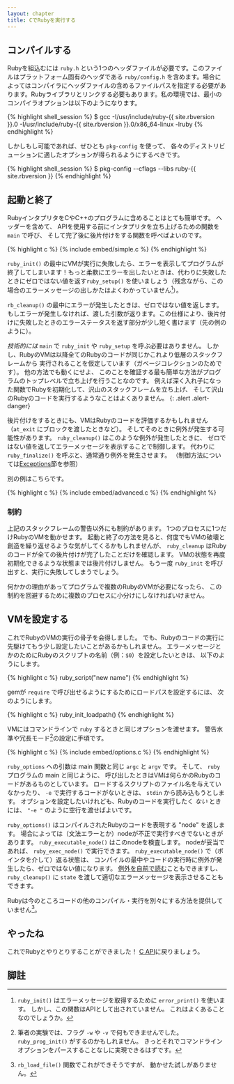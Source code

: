 ```yaml
---
layout: chapter
title: CでRubyを実行する
---
```


## コンパイルする ##

Rubyを組込むには `ruby.h` という1つのヘッダファイルが必要です。このファイルはプラットフォーム固有のヘッダである
`ruby/config.h`
を含めます。場合によってはコンパイラにヘッダファイルの含めるファイルパスを指定する必要があります。Rubyライブラリとリンクする必要もあります。私の環境では、最小のコンパイラオプションは以下のようになります。

{% highlight shell_session %}
$ gcc -I/usr/include/ruby-{{ site.rbversion }}.0 -I/usr/include/ruby-{{
site.rbversion }}.0/x86_64-linux -lruby
{% endhighlight %}

しかしもし可能であれば、ぜひとも `pkg-config` を使って、
各々のディストリビューションに適したオプションが得られるようにするべきです。

{% highlight shell_session %}
$ pkg-config --cflags --libs ruby-{{ site.rbversion }}
{% endhighlight %}

## 起動と終了 ##

RubyインタプリタをCやC++のプログラムに含めることはとても簡単です。
ヘッダーを含めて、
APIを使用する前にインタプリタを立ち上げるための関数を `main` で呼び、
そして完了後に後片付けをする関数を呼べばよいのです。

{% highlight c %}
{% include embed/simple.c %}
{% endhighlight %}

`ruby_init()`
の最中にVMが実行に失敗したら、エラーを表示してプログラムが終了してしまいます！もっと柔軟にエラーを出したいときは、代わりに失敗したときにゼロではない値を返す`ruby_setup()`
を使いましょう（残念ながら、この場合のエラーメッセージの出しかたはよくわかっていません[^err]）。

`rb_cleanup()`
の最中にエラーが発生したときは、ゼロではない値を返します。もしエラーが発生しなければ、渡した引数が返ります。この仕様により、後片付けに失敗したときのエラーステータスを返す部分が少し短く書けます（先の例のように）。

_技術的には_ `main` で `ruby_init` や `ruby_setup` を呼ぶ必要はありません。
しかし、RubyのVMは以降全てのRubyのコードが同じかこれより低層のスタックフレームから
実行されることを仮定しています（ガベージコレクションのためです）。
他の方法でも動くにせよ、
このことを確証する最も簡単な方法がプログラムのトップレベルで立ち上げを行うことなのです。
例えば深く入れ子になった関数でRubyを初期化して、沢山のスタックフレームを立ち上げ、
そして沢山のRubyのコードを実行するようなことはよくありません。
{: .alert .alert-danger}

後片付けをするときにも、VMはRubyのコードを評価するかもしれません（`at_exit` にブロックを渡したときなど）。
そしてそのときに例外が発生する可能性があります。
`ruby_cleanup()` はこのような例外が発生したときに、
ゼロではない値を返してエラーメッセージを表示することで制御します。
代わりに `ruby_finalize()` を呼ぶと、通常通り例外を発生させます。
（制御方法については[Exceptions](../c#rescue)節を参照）

別の例はこちらです。

{% highlight c %}
{% include embed/advanced.c %}
{% endhighlight %}

### 制約 ###

上記のスタックフレームの警告以外にも制約があります。
1つのプロセスに1つだけRubyのVMを動かせます。
起動と終了の方法を見ると、何度でもVMの破壊と創造を繰り返せるような気がしてくるかもしれませんが、
`ruby_cleanup` はRubyのコードが全ての後片付けが完了したことだけを確認します。
VMの状態を再度初期化できるような状態までは後片付けしません。
もう一度 `ruby_init` を呼び出すと、実行に失敗してしまうでしょう。

何かかの理由があってプログラムで複数のRubyのVMが必要になったら、
この制約を回避するために複数のプロセスに小分けにしなければいけません。

## VMを設定する ##

これでRubyのVMの実行の骨子を会得しました。
でも、Rubyのコードの実行に先駆けてもう少し設定したいことがあるかもしれません。
エラーメッセージとかのためにRubyのスクリプトの名前（例：`$0`）を設定したいときは、
以下のようにします。

{% highlight c %}
ruby_script("new name")
{% endhighlight %}

gemが `require` で呼び出せるようにするためにロードパスを設定するには、
次のようにします。

{% highlight c %}
ruby_init_loadpath()
{% endhighlight %}

VMにはコマンドラインで `ruby` するときと同じオプションを渡せます。
警告水準や冗長モード[^opt]の設定に手頃です。

{% highlight c %}
{% include embed/options.c %}
{% endhighlight %}

`ruby_options` への引数は main 関数と同じ `argc` と `argv` です。
そして、 `ruby` プログラムの main と同じように、
呼び出したときはVMは何らかのRubyのコードがあるものとしています。
ロードするスクリプトのファイル名を与えていなかったり、
`-e` で実行するコードがないときは、
`stdin` から読み込もうとします。
オプションを設定したいけれども、Rubyのコードを実行したく _ない_ ときには、
`"-e "` のように空行を渡せばよいです。

`ruby_options()` はコンパイルされたRubyのコードを表現する "node" を返します。
場合によっては（文法エラーとか）nodeが不正で実行すべきでないときがあります。
`ruby_executable_node()` はこのnodeを検査します。
nodeが妥当であれば、 `ruby_exec_node()` で実行できます。
`ruby_executable_node()` で（ポインタを介して）返る状態は、
コンパイルの最中やコードの実行時に例外が発生したら、ゼロではない値になります。
[例外を自前で読む](../c#rescue)こともできますし、
`ruby_cleanup()` に `state` を渡して適切なエラーメッセージを表示させることもできます。

Rubyは今のところコードの他のコンパイル・実行を別々にする方法を提供していません[^load]。

## やったね ##

これでRubyとやりとりすることができました！
[C API](../c.ja)に戻りましょう。

## 脚註 ##

[^err]: `ruby_init()` はエラーメッセージを取得するために
        `error_print()` を使います。
        しかし、この関数はAPIとして出されていません。
        これはよくあることなのでしょうか。

[^opt]: 筆者の実験では、フラグ `-w` や `-v` で何もできませんでした。
        `ruby_prog_init()` がするのかもしれません。
        きっとそれでコマンドラインオプションをパースすることなしに実現できるはずです。

[^load]: `rb_load_file()` 関数でこれができそうですが、
         動かせた試しがありません。
